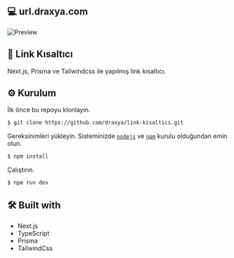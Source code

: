 ## 💻 url.draxya.com
![Preview](https://camo.githubusercontent.com/5e4b87f01cfa04db390635ca10f5d8600d78cb11aa7dd1f0a2147183529972ad/68747470733a2f2f75726c2e6472617879612e636f6d2f73637265656e73686f742e706e67)

## 🔗 Link Kısaltıcı

Next.js, Prisma ve Tailwindcss ile yapılmış link kısaltıcı.

## ⚙️ Kurulum

İlk önce bu repoyu klonlayın.
```bash
$ git clone https://github.com/draxya/link-kisaltici.git
```

Gereksinimleri yükleyin. Sisteminizde [`nodejs`](https://nodejs.org/en/) ve [`npm`](https://www.npmjs.com/) kurulu olduğundan emin olun.
```bash
$ npm install
```

Çalıştırın.
```bash
$ npm run dev
```

## 🛠 Built with

- Next.js
- TypeScript
- Prisma
- TailwindCss
